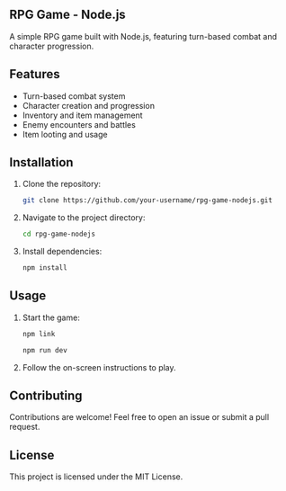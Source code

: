 ## RPG Game - Node.js

A simple RPG game built with Node.js, featuring turn-based combat and character progression.

## Features

- Turn-based combat system
- Character creation and progression
- Inventory and item management
- Enemy encounters and battles
- Item looting and usage

## Installation

1. Clone the repository:
   ```bash
   git clone https://github.com/your-username/rpg-game-nodejs.git
   ```
2. Navigate to the project directory:
   ```bash
   cd rpg-game-nodejs
   ```
3. Install dependencies:
   ```bash
   npm install
   ```

## Usage

1. Start the game:

   ```bash
   npm link

   npm run dev
   ```

2. Follow the on-screen instructions to play.

## Contributing

Contributions are welcome! Feel free to open an issue or submit a pull request.

## License

This project is licensed under the MIT License.
